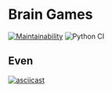 # Brain Games

[![Maintainability](https://api.codeclimate.com/v1/badges/49a4a81a5cd353407533/maintainability)](https://codeclimate.com/github/vetalpaprotsky/brain-games/maintainability)
![Python CI](https://github.com/vetalpaprotsky/brain-games/workflows/Python%20CI/badge.svg)

## Even
[![asciicast](https://asciinema.org/a/zAKMqwqznHiJGIAd2V6aJEkHP.svg)](https://asciinema.org/a/zAKMqwqznHiJGIAd2V6aJEkHP)
